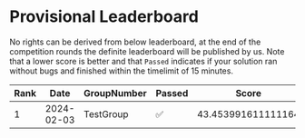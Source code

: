 # Provisional Leaderboard

No rights can be derived from below leaderboard, at the end of the competition rounds the definite leaderboard will be published by us. Note that a lower score is better and that `Passed` indicates if your solution ran without bugs and finished within the timelimit of 15 minutes.

<!-- LEADERBOARD_START -->
| Rank | Date | GroupNumber | Passed | Score | Runtime |
| ------ | ------------ | ------------------- |-------------| ------- | ------- |
| 1 | 2024-02-03 | TestGroup | ✅ | 43.453991611111164 | 0.00s |
<!-- LEADERBOARD_END -->
